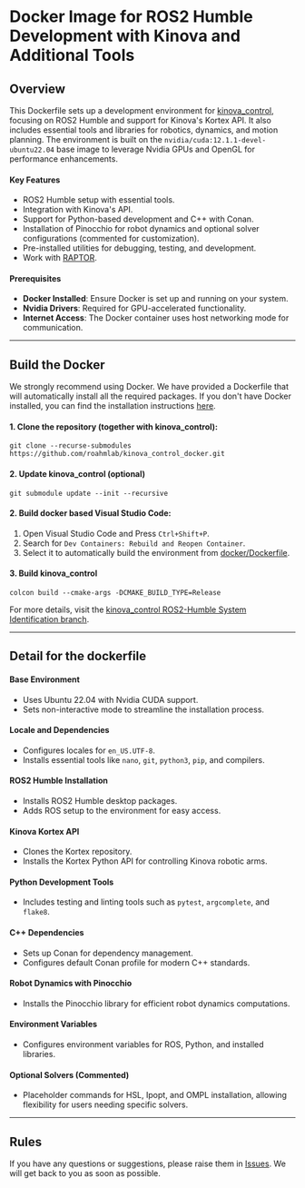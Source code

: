 # Docker Image for ROS2 Humble Development with Kinova and Additional Tools

## Overview

This Dockerfile sets up a development environment for [kinova_control](https://github.com/roahmlab/kinova_control/tree/ros2-humble-sysid-dev), focusing on ROS2 Humble and support for Kinova's Kortex API. 
It also includes essential tools and libraries for robotics, dynamics, and motion planning. 
The environment is built on the `nvidia/cuda:12.1.1-devel-ubuntu22.04` base image to leverage Nvidia GPUs and OpenGL for performance enhancements.

#### Key Features
- ROS2 Humble setup with essential tools.
- Integration with Kinova's API.
- Support for Python-based development and C++ with Conan.
- Installation of Pinocchio for robot dynamics and optional solver configurations (commented for customization).
- Pre-installed utilities for debugging, testing, and development.
- Work with [RAPTOR](https://github.com/roahmlab/RAPTOR).

#### Prerequisites

- **Docker Installed**: Ensure Docker is set up and running on your system.
- **Nvidia Drivers**: Required for GPU-accelerated functionality.
- **Internet Access**: The Docker container uses host networking mode for communication.

---

## Build the Docker

We strongly recommend using Docker. 
We have provided a Dockerfile that will automatically install all the required packages. 
If you don't have Docker installed, you can find the installation instructions [here](https://docs.docker.com/engine/install/ubuntu/#install-using-the-repository).

#### 1. Clone the repository (together with kinova_control):

```shell
git clone --recurse-submodules https://github.com/roahmlab/kinova_control_docker.git
```

#### 2. Update kinova_control (optional)

```shell
git submodule update --init --recursive
```

#### 2. Build docker based Visual Studio Code:
1. Open Visual Studio Code and Press `Ctrl+Shift+P`.
2. Search for `Dev Containers: Rebuild and Reopen Container`.
3. Select it to automatically build the environment from [docker/Dockerfile](docker/Dockerfile).

#### 3. Build kinova_control

```shell
colcon build --cmake-args -DCMAKE_BUILD_TYPE=Release
```

For more details, visit the [kinova_control ROS2-Humble System Identification branch](https://github.com/roahmlab/kinova_control/tree/ros2-humble-sysid-dev).

---

## Detail for the dockerfile

#### Base Environment
- Uses Ubuntu 22.04 with Nvidia CUDA support.
- Sets non-interactive mode to streamline the installation process.

#### Locale and Dependencies
- Configures locales for `en_US.UTF-8`.
- Installs essential tools like `nano`, `git`, `python3`, `pip`, and compilers.

#### ROS2 Humble Installation
- Installs ROS2 Humble desktop packages.
- Adds ROS setup to the environment for easy access.

#### Kinova Kortex API
- Clones the Kortex repository.
- Installs the Kortex Python API for controlling Kinova robotic arms.

#### Python Development Tools
- Includes testing and linting tools such as `pytest`, `argcomplete`, and `flake8`.

#### C++ Dependencies
- Sets up Conan for dependency management.
- Configures default Conan profile for modern C++ standards.

#### Robot Dynamics with Pinocchio
- Installs the Pinocchio library for efficient robot dynamics computations.

#### Environment Variables
- Configures environment variables for ROS, Python, and installed libraries.

#### Optional Solvers (Commented)
- Placeholder commands for HSL, Ipopt, and OMPL installation, allowing flexibility for users needing specific solvers.

---
## Rules
If you have any questions or suggestions, please raise them in [Issues](https://github.com/roahmlab/kinova_control_docker/issues).
We will get back to you as soon as possible.










